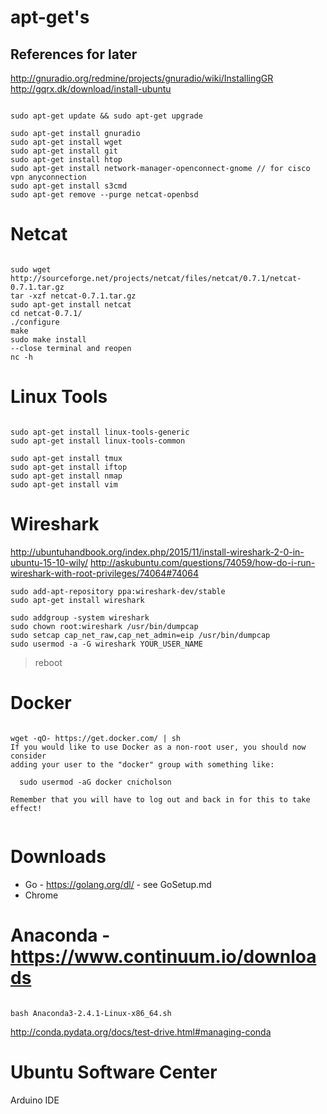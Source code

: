 #  apt-get's 

## References for later
http://gnuradio.org/redmine/projects/gnuradio/wiki/InstallingGR
http://gqrx.dk/download/install-ubuntu


```shell

sudo apt-get update && sudo apt-get upgrade

sudo apt-get install gnuradio
sudo apt-get install wget
sudo apt-get install git
sudo apt-get install htop
sudo apt-get install network-manager-openconnect-gnome // for cisco vpn anyconnection
sudo apt-get install s3cmd
sudo apt-get remove --purge netcat-openbsd
```

# Netcat

```Shell

sudo wget http://sourceforge.net/projects/netcat/files/netcat/0.7.1/netcat-0.7.1.tar.gz
tar -xzf netcat-0.7.1.tar.gz
sudo apt-get install netcat
cd netcat-0.7.1/
./configure
make
sudo make install
--close terminal and reopen
nc -h

```

# Linux Tools

```shell

sudo apt-get install linux-tools-generic
sudo apt-get install linux-tools-common

sudo apt-get install tmux
sudo apt-get install iftop
sudo apt-get install nmap
sudo apt-get install vim

```

# Wireshark
http://ubuntuhandbook.org/index.php/2015/11/install-wireshark-2-0-in-ubuntu-15-10-wily/
http://askubuntu.com/questions/74059/how-do-i-run-wireshark-with-root-privileges/74064#74064


```shell
sudo add-apt-repository ppa:wireshark-dev/stable
sudo apt-get install wireshark

sudo addgroup -system wireshark
sudo chown root:wireshark /usr/bin/dumpcap
sudo setcap cap_net_raw,cap_net_admin=eip /usr/bin/dumpcap
sudo usermod -a -G wireshark YOUR_USER_NAME

```

> reboot

# Docker

```shell

wget -qO- https://get.docker.com/ | sh
If you would like to use Docker as a non-root user, you should now consider
adding your user to the "docker" group with something like:

  sudo usermod -aG docker cnicholson

Remember that you will have to log out and back in for this to take effect!


```


# Downloads
* Go - https://golang.org/dl/ - see GoSetup.md
* Chrome


# Anaconda - https://www.continuum.io/downloads
```Shell

bash Anaconda3-2.4.1-Linux-x86_64.sh

```
http://conda.pydata.org/docs/test-drive.html#managing-conda


# Ubuntu Software Center
Arduino IDE



